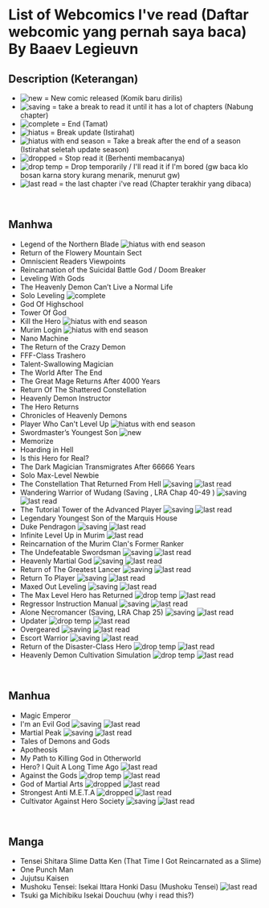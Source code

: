 # List of Webcomics I've read (Daftar webcomic yang pernah saya baca) By Baaev Legieuvn


## Description (Keterangan)
- ![new](https://img.shields.io/badge/-new-0E3EDA?style=flat-square) = New comic released (Komik baru dirilis)
- ![saving](https://img.shields.io/badge/-saving-019267?style=flat-square) = take a break to read it until it has a lot of chapters (Nabung chapter)
- ![complete](https://img.shields.io/badge/-complete-F90716?style=flat-square) = End (Tamat)
- ![hiatus](https://img.shields.io/badge/-hiatus-435055?style=flat-square) = Break update (Istirahat)
- ![hiatus with end season](https://img.shields.io/badge/hiatus-s1%20end-EC255A?style=flat-square&labelColor=435055) = Take a break after the end of a season (Istirahat seletah update season)
- ![dropped](https://img.shields.io/badge/-dropped-8E0505?style=flat-square) = Stop read it (Berhenti membacanya)
- ![drop temp](https://img.shields.io/badge/-drop%20temp-FF5B00?style=flat-square) = Drop temporarily / I'll read it if I'm bored (gw baca klo bosan karna story kurang menarik, menurut gw)
- ![last read](https://img.shields.io/badge/last%20read%20chapter-90-435055?style=flat-square&labelColor=F8CB2E) = the last chapter i've read (Chapter terakhir yang dibaca)


<br>

## Manhwa

- Legend of the Northern Blade ![hiatus with end season](https://img.shields.io/badge/hiatus-s1%20end-EC255A?style=flat-square&labelColor=435055)
- Return of the Flowery Mountain Sect
- Omniscient Readers Viewpoints
- Reincarnation of the Suicidal Battle God / Doom Breaker
- Leveling With Gods
- The Heavenly Demon Can’t Live a Normal Life
- Solo Leveling ![complete](https://img.shields.io/badge/-complete-F90716?style=flat-square)
- God Of Highschool
- Tower Of God
- Kill the Hero ![hiatus with end season](https://img.shields.io/badge/hiatus-s2%20end-EC255A?style=flat-square&labelColor=435055)
- Murim Login  ![hiatus with end season](https://img.shields.io/badge/hiatus-s1%20end-EC255A?style=flat-square&labelColor=435055)
- Nano Machine
- The Return of the Crazy Demon
- FFF-Class Trashero
- Talent-Swallowing Magician
- The World After The End
- The Great Mage Returns After 4000 Years
- Return Of The Shattered Constellation
- Heavenly Demon Instructor
- The Hero Returns
- Chronicles of Heavenly Demons
- Player Who Can't Level Up ![hiatus with end season](https://img.shields.io/badge/hiatus-s1%20end-EC255A?style=flat-square&labelColor=435055)
- Swordmaster’s Youngest Son ![new](https://img.shields.io/badge/-new-0E3EDA?style=flat-square)
- Memorize
- Hoarding in Hell
- Is this Hero for Real?
- The Dark Magician Transmigrates After 66666 Years
- Solo Max-Level Newbie
- The Constellation That Returned From Hell ![saving](https://img.shields.io/badge/-saving-019267?style=flat-square) ![last read](https://img.shields.io/badge/last%20read%20chapter-66-435055?style=flat-square&labelColor=F8CB2E)
- Wandering Warrior of Wudang (Saving , LRA Chap 40-49 ) ![saving](https://img.shields.io/badge/-saving-019267?style=flat-square) ![last read](https://img.shields.io/badge/last%20read%20chapter-40%20to%2049-435055?style=flat-square&labelColor=F8CB2E)
- The Tutorial Tower of the Advanced Player  ![saving](https://img.shields.io/badge/-saving-019267?style=flat-square) ![last read](https://img.shields.io/badge/last%20read%20chapter-100-435055?style=flat-square&labelColor=F8CB2E)
- Legendary Youngest Son of the Marquis House
- Duke Pendragon ![saving](https://img.shields.io/badge/-saving-019267?style=flat-square) ![last read](https://img.shields.io/badge/last%20read%20chapter-21-435055?style=flat-square&labelColor=F8CB2E)
- Infinite Level Up in Murim ![last read](https://img.shields.io/badge/last%20read%20chapter-62-435055?style=flat-square&labelColor=F8CB2E)
- Reincarnation of the Murim Clan's Former Ranker
- The Undefeatable Swordsman ![saving](https://img.shields.io/badge/-saving-019267?style=flat-square) ![last read](https://img.shields.io/badge/last%20read%20chapter-104-435055?style=flat-square&labelColor=F8CB2E)
- Heavenly Martial God ![saving](https://img.shields.io/badge/-saving-019267?style=flat-square) ![last read](https://img.shields.io/badge/last%20read%20chapter-49-435055?style=flat-square&labelColor=F8CB2E)
- Return of The Greatest Lancer ![saving](https://img.shields.io/badge/-saving-019267?style=flat-square) ![last read](https://img.shields.io/badge/last%20read%20chapter-20-435055?style=flat-square&labelColor=F8CB2E)
- Return To Player ![saving](https://img.shields.io/badge/-saving-019267?style=flat-square) ![last read](https://img.shields.io/badge/last%20read%20chapter-65-435055?style=flat-square&labelColor=F8CB2E)
- Maxed Out Leveling ![saving](https://img.shields.io/badge/-saving-019267?style=flat-square) ![last read](https://img.shields.io/badge/last%20read%20chapter-28-435055?style=flat-square&labelColor=F8CB2E)
- The Max Level Hero has Returned ![drop temp](https://img.shields.io/badge/-drop%20temp-FF5B00?style=flat-square) ![last read](https://img.shields.io/badge/last%20read%20chapter-79-435055?style=flat-square&labelColor=F8CB2E)
- Regressor Instruction Manual ![saving](https://img.shields.io/badge/-saving-019267?style=flat-square) ![last read](https://img.shields.io/badge/last%20read%20chapter-22-435055?style=flat-square&labelColor=F8CB2E)
- Alone Necromancer (Saving, LRA Chap 25) ![saving](https://img.shields.io/badge/-saving-019267?style=flat-square) ![last read](https://img.shields.io/badge/last%20read%20chapter-25-435055?style=flat-square&labelColor=F8CB2E)
- Updater ![drop temp](https://img.shields.io/badge/-drop%20temp-FF5B00?style=flat-square) ![last read](https://img.shields.io/badge/last%20read%20chapter-s1%20end%20chapter-435055?style=flat-square&labelColor=F8CB2E)
- Overgeared ![saving](https://img.shields.io/badge/-saving-019267?style=flat-square) ![last read](https://img.shields.io/badge/last%20read%20chapter-105-435055?style=flat-square&labelColor=F8CB2E)
- Escort Warrior ![saving](https://img.shields.io/badge/-saving-019267?style=flat-square) ![last read](https://img.shields.io/badge/last%20read%20chapter-60%20maybe-435055?style=flat-square&labelColor=F8CB2E)
- Return of the Disaster-Class Hero ![drop temp](https://img.shields.io/badge/-drop%20temp-FF5B00?style=flat-square) ![last read](https://img.shields.io/badge/last%20read%20chapter-22-435055?style=flat-square&labelColor=F8CB2E)
- Heavenly Demon Cultivation Simulation ![drop temp](https://img.shields.io/badge/-drop%20temp-FF5B00?style=flat-square) ![last read](https://img.shields.io/badge/last%20read%20chapter-8-435055?style=flat-square&labelColor=F8CB2E)

<br>

## Manhua

- Magic Emperor
- I'm an Evil God ![saving](https://img.shields.io/badge/-saving-019267?style=flat-square) ![last read](https://img.shields.io/badge/last%20read%20chapter-252-435055?style=flat-square&labelColor=F8CB2E)
- Martial Peak ![saving](https://img.shields.io/badge/-saving-019267?style=flat-square) ![last read](https://img.shields.io/badge/last%20read%20chapter-2280-435055?style=flat-square&labelColor=F8CB2E)
- Tales of Demons and Gods
- Apotheosis
- My Path to Killing God in Otherworld
- Hero? I Quit A Long Time Ago ![last read](https://img.shields.io/badge/last%20read%20chapter-15-435055?style=flat-square&labelColor=F8CB2E)
- Against the Gods ![drop temp](https://img.shields.io/badge/-drop%20temp-FF5B00?style=flat-square) ![last read](https://img.shields.io/badge/last%20read%20chapter-arc%20war%20with%20Phoenix%20Empire-435055?style=flat-square&labelColor=F8CB2E)
- God of Martial Arts ![dropped](https://img.shields.io/badge/-dropped-8E0505?style=flat-square) ![last read](https://img.shields.io/badge/last%20read%20chapter-forgot%20it-435055?style=flat-square&labelColor=F8CB2E)
- Strongest Anti M.E.T.A ![dropped](https://img.shields.io/badge/-dropped-8E0505?style=flat-square) ![last read](https://img.shields.io/badge/last%20read%20chapter-100-435055?style=flat-square&labelColor=F8CB2E)
- Cultivator Against Hero Society ![saving](https://img.shields.io/badge/-saving-019267?style=flat-square) ![last read](https://img.shields.io/badge/last%20read%20chapter-135-435055?style=flat-square&labelColor=F8CB2E)

<br>

## Manga

- Tensei Shitara Slime Datta Ken (That Time I Got Reincarnated as a Slime)
- One Punch Man
- Jujutsu Kaisen
- Mushoku Tensei: Isekai Ittara Honki Dasu (Mushoku Tensei) ![last read](https://img.shields.io/badge/last%20read%20chapter-79-435055?style=flat-square&labelColor=F8CB2E)
- Tsuki ga Michibiku Isekai Douchuu (why i read this?)